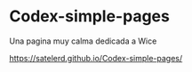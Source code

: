 # Codex-simple-pages

Una pagina muy calma dedicada a Wice

https://satelerd.github.io/Codex-simple-pages/
